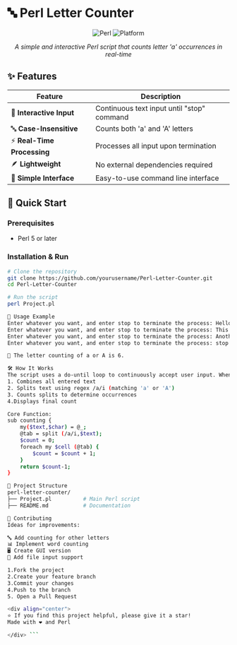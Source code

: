 # 🔤 Perl Letter Counter

<div align="center">

![Perl](https://img.shields.io/badge/Perl-5+-39457E?style=for-the-badge&logo=perl&logoColor=white)
![Platform](https://img.shields.io/badge/Platform-Windows%20%7C%20Linux%20%7C%20macOS-lightgrey?style=for-the-badge)

*A simple and interactive Perl script that counts letter 'a' occurrences in real-time*

</div>

## ✨ Features

| Feature | Description |
|---------|-------------|
| 🔄 **Interactive Input** | Continuous text input until "stop" command |
| 🔤 **Case-Insensitive** | Counts both 'a' and 'A' letters |
| ⚡ **Real-Time Processing** | Processes all input upon termination |
| 🪶 **Lightweight** | No external dependencies required |
| 🎯 **Simple Interface** | Easy-to-use command line interface |

## 🚀 Quick Start

### Prerequisites
- Perl 5 or later

### Installation & Run
```bash
# Clone the repository
git clone https://github.com/yourusername/Perl-Letter-Counter.git
cd Perl-Letter-Counter

# Run the script
perl Project.pl

🎯 Usage Example
Enter whatever you want, and enter stop to terminate the process: Hello World
Enter whatever you want, and enter stop to terminate the process: This is a test
Enter whatever you want, and enter stop to terminate the process: Another example
Enter whatever you want, and enter stop to terminate the process: stop

🚀 The letter counting of a or A is 6.

🛠️ How It Works
The script uses a do-until loop to continuously accept user input. When "stop" is detected:
1. Combines all entered text
2. Splits text using regex /a/i (matching 'a' or 'A')
3. Counts splits to determine occurrences
4.Displays final count

Core Function:
sub counting {
    my($text,$char) = @_;
    @tab = split (/a/i,$text);
    $count = 0;
    foreach my $cell (@tab) { 
        $count = $count + 1;
    }
    return $count-1;
}

📁 Project Structure
perl-letter-counter/
├── Project.pl          # Main Perl script
├── README.md           # Documentation

🤝 Contributing
Ideas for improvements:

🔤 Add counting for other letters
📊 Implement word counting
🖥️ Create GUI version
📁 Add file input support

1.Fork the project
2.Create your feature branch
3.Commit your changes
4.Push to the branch
5. Open a Pull Request

<div align="center">
⭐ If you find this project helpful, please give it a star!
Made with ❤️ and Perl

</div> ```
